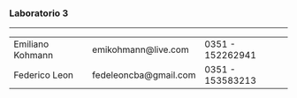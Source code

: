 ### Laboratorio 3

---

<table class="tg">
  <tr>
    <td class="tg-yw4l">Emiliano Kohmann</td>
    <td class="tg-yw4l">emikohmann@live.com</td>
    <td class="tg-yw4l">0351 - 152262941</td>
  </tr>
  <tr>
    <td class="tg-yw4l">Federico Leon</td>
    <td class="tg-yw4l">fedeleoncba@gmail.com</td>
    <td class="tg-yw4l">0351 - 153583213</td>
  </tr>
</table>